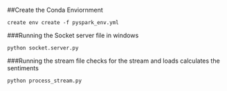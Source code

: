 ##Create the Conda Enviornment 
```
create env create -f pyspark_env.yml
```

###Running the Socket server file in windows 
```
python socket.server.py
```

###Running the stream file checks for the stream and loads calculates the sentiments 
```
python process_stream.py
```
